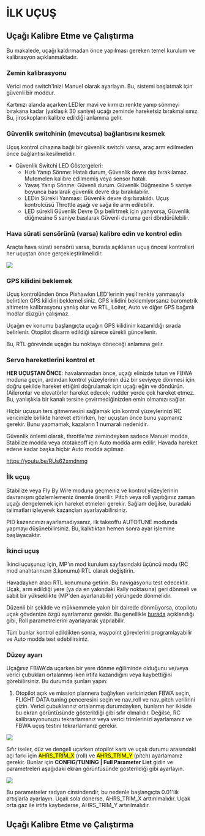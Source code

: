 # İLK UÇUŞ

## Uçağı Kalibre Etme ve Çalıştırma
Bu makalede, uçağı kaldırmadan önce yapılması gereken temel kurulum ve kalibrasyon açıklanmaktadır.

### Zemin kalibrasyonu
Verici mod switch'inizi Manuel olarak ayarlayın. Bu, sistemi başlatmak için güvenli bir moddur.

Kartınızı alanda açarken LEDler mavi ve kırmızı renkte yanıp sönmeyi bırakana kadar (yaklaşık 30 saniye) uçağı zeminde hareketsiz bırakmalısınız. Bu, jiroskopların kalibre edildiği anlamına gelir.

### Güvenlik switchinin (mevcutsa) bağlantısını kesmek
Uçuş kontrol cihazına bağlı bir güvenlik switchi varsa, araç arm edilmeden önce bağlantısı kesilmelidir. 

* Güvenlik Switchi LED Göstergeleri:
  * Hızlı Yanıp Sönme: Hatalı durum, Güvenlik devre dışı bırakılamaz. Mutemelen kalibre edilmemiş veya sensor hatalı.
  * Yavaş Yanıp Sönme: Güvenli durum. Güvenlik Düğmesine 5 saniye boyunca basılarak güvenlik devre dışı bırakılabilir.
  * LEDin Sürekli Yanması: Güvenlik devre dışı bırakıldı. Uçuş kontrolcüsü Throttle aşağı ve sağa ile arm edilebilir.
  * LED sürekli Güvenlik Devre Dışı belirtmek için yanıyorsa, Güvenlik düğmesine 5 saniye basılarak Güvenli duruma geri döndürülebilir.
  
### Hava sürati sensörünü (varsa) kalibre edin ve kontrol edin
Araçta hava sürati sensörü varsa, burada açıklanan uçuş öncesi kontrolleri her uçuştan önce gerçekleştirilmelidir.

![](http://ardupilot.org/plane/_images/preflight.jpg)

### GPS kilidini beklemek
Uçuş kontrolünden önce Pixhawkın LED'lerinin yeşil renkte yanmasıyla belirtilen GPS kilidini beklemelisiniz. GPS kilidini beklemiyorsanız barometrik altimetre kalibrasyonu yanlış olur ve RTL, Loiter, Auto ve diğer GPS bağımlı modlar düzgün çalışmaz.

Uçağın ev konumu başlangıçta uçağın GPS kilidinin kazanıldığı sırada belirlenir. Otopilot disarm edildiği sürece sürekli güncellenir.

Bu, RTL görevinde uçağın bu noktaya döneceği anlamına gelir.

### Servo hareketlerini kontrol et
__HER UÇUŞTAN ÖNCE__: havalanmadan önce, uçağı elinizde tutun ve FBWA moduna geçin, ardından kontrol yüzeylerinin düz bir seviyeye dönmesi için doğru şekilde hareket ettiğini doğrulamak için uçağı eğin ve döndürün. (Aileronlar ve elevatörler hareket edecek; rudder yerde çok hareket etmez. Bu, yanlışlıkla bir kanalı tersine çevirmediğinizden emin olmanızı sağlar.

Hiçbir uçuşun ters gitmemesini sağlamak için kontrol yüzeylerinizi RC vericinizle birlikte hareket ettirirken, her uçuştan önce bunu yapmanız gerekir. Bunu yapmamak, kazaların 1 numaralı nedenidir.

Güvenlik önlemi olarak, throttle'nız zemindeyken sadece Manuel modda, Stabilize modda veya ototakeoff için Auto modda arm edilir. Havada hareket edene kadar başka hiçbir Auto modda açılmaz.

https://youtu.be/RUs62xmdnmg

### İlk uçuş
Stabilize veya  Fly By Wire moduna geçmeniz ve kontrol yüzeylerinin davranışını gözlemlemeniz önemle önerilir. Pitch veya roll yaptığınız zaman uçağı dengelemek için hareket etmeleri gerekir. Sağlam değilse, buradaki talimatları izleyerek kazançları ayarlayabilirsiniz.

PID kazancınızı ayarlamadıysanız, ilk takeoffu AUTOTUNE modunda yapmayı düşünebilirsiniz. Bu, kalktıktan hemen sonra ayar işlemine başlayacaktır.

### İkinci uçuş
İkinci uçuşunuz için, MP'ın mod kurulum sayfasındaki üçüncü modu (RC mod anahtarınızın 3.konumu) RTL olarak değiştirin.

Havadayken aracı RTL konumuna getirin. Bu navigasyonu test edecektir. Uçak, arm edildiği yere (ya da en yakındaki Rally noktasına) geri dönmeli ve sabit bir yükseklikte (MP'den ayarlanabilir) yörüngede dönmelidir. 

Düzenli bir şekilde ve mükkemmele yakın bir dairede dönmüyorsa, otopilotu uçak gövdenize özgü ayarlamanız gerekir. Bu genellikle [burada](http://ardupilot.org/plane/docs/roll-pitch-controller-tuning.html#roll-pitch-controller-tuning) açıklandığı gibi, Roll parametrelerini ayarlayarak yapılabilir.

Tüm bunlar kontrol edildikten sonra, waypoint görevlerini programlayabilir ve Auto modda test edebilirsiniz.
  
### Düzey ayarı

Uçağınız FBWA'da uçarken bir yere dönme eğiliminde olduğunu ve/veya verici çubukları ortalanmış iken irtifa kazandığını veya kaybettiğini görebilirsiniz. Bu durumda şunları yapın:

1. Otopilot açık ve mission plannera bağlıyken vericinizden FBWA seçin, FLIGHT DATA tuning penceresini seçin ve nav_roll ve nav_pitch verilirini çizin. Verici çubuklarınız ortalanmış durumdayken, bunların her ikiside bu ekran görüntüsünde gösterildiği gibi sıfır olmalıdır. Değilse, RC kalibrasyonunuzu tekrarlamanız veya verici trimlerinizi ayarlamanız ve FBWA uçuş testini tekrarlamanız gerekir.

![](http://ardupilot.org/plane/_images/CheckFBWADemands.jpg)

Sıfır iseler, düz ve dengeli uçarken otopilot kartı ve uçak durumu arasındaki açı farkı için <mark>AHRS_TRIM_X</mark> (roll) ve <mark>AHRS_TRIM_Y</mark> (pitch) ayarlamanız gerekir. Bunlar için __CONFIG/TUNING | Full Parameter List__ gidin ve parametreleri aşağıdaki ekran görüntüsünde gösterildiği gibi ayarlayın.

![](http://ardupilot.org/plane/_images/AdjustRollPitchTrims.png)

Bu parametreler radyan cinsindendir, bu nedenle başlangıçta 0.01'lik artışlarla ayarlayın. Uçak sola dönerse, AHRS_TRIM_X arttırılmalıdır. Uçak orta gaz ile irtifa kaybederse, AHRS_TRIM_Y artırılmalıdır.

## Uçağı Kalibre Etme ve Çalıştırma


